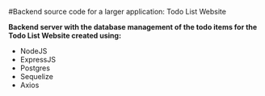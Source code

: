 #Backend source code for a larger application: Todo List Website

**Backend server with the database management of the todo items for the Todo List Website created using:**

- NodeJS
- ExpressJS
- Postgres
- Sequelize
- Axios
